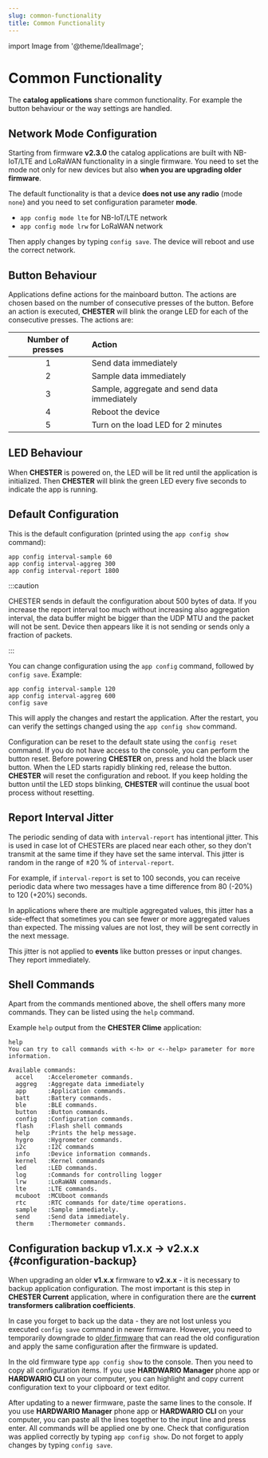 ```yaml
---
slug: common-functionality
title: Common Functionality
---
```

import Image from '@theme/IdealImage';

# Common Functionality

The **catalog applications** share common functionality. For example the button behaviour or the way settings are handled.

## Network Mode Configuration

Starting from firmware **v2.3.0** the catalog applications are built with NB-IoT/LTE and LoRaWAN functionality in a single firmware. You need to set the mode
not only for new devices but also **when you are upgrading older firmware**.

The default functionality is that a device **does not use any radio** (mode `none`) and you need to set configuration parameter **mode**.

- `app config mode lte` for NB-IoT/LTE network
- `app config mode lrw` for LoRaWAN network

Then apply changes by typing `config save`. The device will reboot and use the correct network.


## Button Behaviour

Applications define actions for the mainboard button. The actions are chosen based on the number of consecutive presses of the button. Before an action is executed, **CHESTER** will blink the orange LED for each of the consecutive presses. The actions are:

| Number of presses | Action                                      |
| :---------------: | :------------------------------------------ |
|         1         | Send data immediately                       |
|         2         | Sample data immediately                     |
|         3         | Sample, aggregate and send data immediately |
|         4         | Reboot the device                           |
|         5         | Turn on the load LED for 2 minutes          |

## LED Behaviour

When **CHESTER** is powered on, the LED will be lit red until the application is initialized. Then **CHESTER** will blink the green LED every five seconds to indicate the app is running.

## Default Configuration

This is the default configuration (printed using the `app config show` command):

```
app config interval-sample 60
app config interval-aggreg 300
app config interval-report 1800
```

:::caution

CHESTER sends in default the configuration about 500 bytes of data. If you increase the report interval too much without increasing also aggregation interval,
the data buffer might be bigger than the UDP MTU and the packet will not be sent. Device then appears like it is not sending or sends only a fraction of packets.

:::


You can change configuration using the `app config` command, followed by `config save`. Example:

```
app config interval-sample 120
app config interval-aggreg 600
config save
```

This will apply the changes and restart the application. After the restart, you can verify the settings changed using the `app config show` command.

Configuration can be reset to the default state using the `config reset` command. If you do not have access to the console, you can perform the button reset. Before powering **CHESTER** on, press and hold the black user button. When the LED starts rapidly blinking red, release the button. **CHESTER** will reset the configuration and reboot. If you keep holding the button until the LED stops blinking, **CHESTER** will continue the usual boot process without resetting.

## Report Interval Jitter

The periodic sending of data with `interval-report` has intentional jitter. This is used in case lot of CHESTERs are placed near each other, so they don't transmit at the same time if they have set the same interval. This jitter is random in the range of ±20 % of `interval-report`.

For example, if `interval-report` is set to 100 seconds, you can receive periodic data where two messages have a time difference from 80 (-20%) to 120 (+20%) seconds.

In applications where there are multiple aggregated values, this jitter has a side-effect that sometimes you can see fewer or more aggregated values than expected. The missing values are not lost, they will be sent correctly in the next message.

This jitter is not applied to **events** like button presses or input changes. They report immediately.

## Shell Commands

Apart from the commands mentioned above, the shell offers many more commands. They can be listed using the `help` command.

Example `help` output from the **CHESTER Clime** application:

```
help
You can try to call commands with <-h> or <--help> parameter for more information.

Available commands:
  accel    :Accelerometer commands.
  aggreg   :Aggregate data immediately
  app      :Application commands.
  batt     :Battery commands.
  ble      :BLE commands.
  button   :Button commands.
  config   :Configuration commands.
  flash    :Flash shell commands
  help     :Prints the help message.
  hygro    :Hygrometer commands.
  i2c      :I2C commands
  info     :Device information commands.
  kernel   :Kernel commands
  led      :LED commands.
  log      :Commands for controlling logger
  lrw      :LoRaWAN commands.
  lte      :LTE commands.
  mcuboot  :MCUboot commands
  rtc      :RTC commands for date/time operations.
  sample   :Sample immediately.
  send     :Send data immediately.
  therm    :Thermometer commands.
```

## Configuration backup v1.x.x → v2.x.x {#configuration-backup}

When upgrading an older **v1.x.x** firmware to **v2.x.x** - it is necessary to backup application configuration. The most important is this step in **CHESTER Current** application, where in configuration there are the **current transformers calibration coefficients**.

In case you forget to back up the data - they are not lost unless you executed `config save` command in newer firmware. However, you need to temporarily downgrade to [older firmware](https://github.com/hardwario/docs/blob/33661ca486dda9e6883d3a82edf0128ab32173d2/chester/catalog-applications/index.md#application-firmware) that can read the old configuration and apply the same configuration after the firmware is updated.

In the old firmware type `app config show` to the console. Then you need to copy all configuration items. If you use **HARDWARIO Manager** phone app or **HARDWARIO CLI** on your computer, you can highlight and copy current configuration text to your clipboard or text editor.

After updating to a newer firmware, paste the same lines to the console. If you use **HARDWARIO Manager** phone app or **HARDWARIO CLI** on your computer, you can paste all the lines together to the input line and press enter. All commands will be applied one by one. Check that configuration was applied correctly by typing `app config show`. Do not forget to apply changes by typing `config save`.
